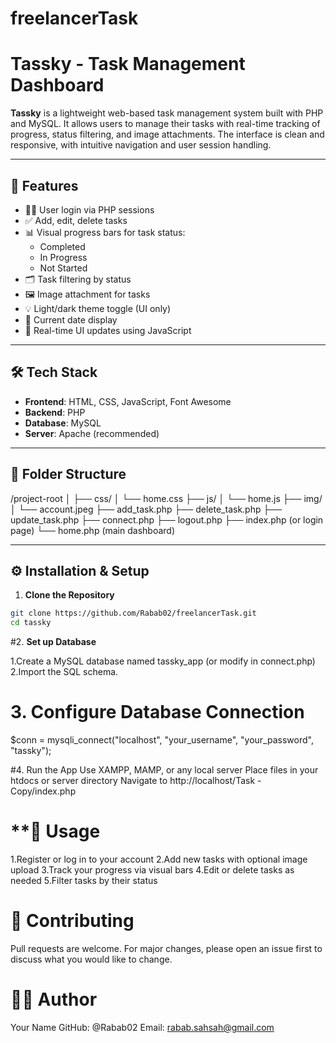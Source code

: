 # freelancerTask
# Tassky - Task Management Dashboard

**Tassky** is a lightweight web-based task management system built with PHP and MySQL. It allows users to manage their tasks with real-time tracking of progress, status filtering, and image attachments. The interface is clean and responsive, with intuitive navigation and user session handling.

---

## 🚀 Features

- 🧑‍💻 User login via PHP sessions
- ✅ Add, edit, delete tasks
- 📊 Visual progress bars for task status:
  - Completed
  - In Progress
  - Not Started
- 🗂️ Task filtering by status
- 🖼️ Image attachment for tasks
- 💡 Light/dark theme toggle (UI only)
- 📅 Current date display
- 🔄 Real-time UI updates using JavaScript

---

## 🛠️ Tech Stack

- **Frontend**: HTML, CSS, JavaScript, Font Awesome
- **Backend**: PHP
- **Database**: MySQL
- **Server**: Apache (recommended)

---

## 📁 Folder Structure

/project-root
│
├── css/
│ └── home.css
├── js/
│ └── home.js
├── img/
│ └── account.jpeg
├── add_task.php
├── delete_task.php
├── update_task.php
├── connect.php
├── logout.php
├── index.php (or login page)
└── home.php (main dashboard)

---
## ⚙️ Installation & Setup 

1. **Clone the Repository**

```bash
git clone https://github.com/Rabab02/freelancerTask.git
cd tassky
```

#2. **Set up Database**

 1.Create a MySQL database named tassky_app (or modify in connect.php)
 2.Import the SQL schema.

# 3. Configure Database Connection
 $conn = mysqli_connect("localhost", "your_username", "your_password", "tassky");

#4. Run the App
Use XAMPP, MAMP, or any local server
Place files in your htdocs or server directory
Navigate to http://localhost/Task - Copy/index.php


# **🧪 Usage
 1.Register or log in to your account
 2.Add new tasks with optional image upload
 3.Track your progress via visual bars
 4.Edit or delete tasks as needed
 5.Filter tasks by their status

# 🤝 Contributing
 Pull requests are welcome. For major changes, please open an issue first to discuss what you would like to change.

# 🙋‍♂️ Author

 Your Name
 GitHub: @Rabab02
 Email: rabab.sahsah@gmail.com

